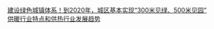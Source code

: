   
[建设绿色城镇体系！到2020年，城区基本实现“300米见绿、500米见园”](http://www.dianyue.me/archives/353/d7yyf3ctoq573gmy/)  
[供暖行业特点和供热行业发展趋势](http://www.dianyue.me/archives/182/j2weyxg9gyp34ekq/)